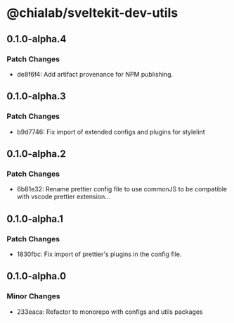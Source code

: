 # @chialab/sveltekit-dev-utils

## 0.1.0-alpha.4

### Patch Changes

- de8f6f4: Add artifact provenance for NPM publishing.

## 0.1.0-alpha.3

### Patch Changes

- b9d7746: Fix import of extended configs and plugins for stylelint

## 0.1.0-alpha.2

### Patch Changes

- 6b81e32: Rename prettier config file to use commonJS to be compatible with vscode prettier extension...

## 0.1.0-alpha.1

### Patch Changes

- 1830fbc: Fix import of prettier's plugins in the config file.

## 0.1.0-alpha.0

### Minor Changes

- 233eaca: Refactor to monorepo with configs and utils packages
